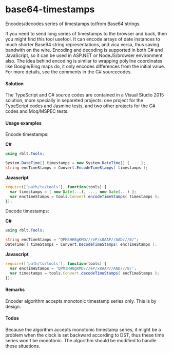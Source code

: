# base64-timestamps
Encodes/decodes series of timestamps to/from Base64 strings.

If you need to send long series of timestamps to the browser and back,
then you might find this tool usefool.
It can encode arrays of date instances to much shorter Base64 string
representations, and vica versa, thus saving bandwith on the wire.
Encoding and decoding is supported in both C# and JavaScript, so it
can be used in ASP.NET or NodeJS/browser environment also.
The idea behind encoding is similar to wrapping polyline coordinates like
Google/Bing maps do, it only encodes differences from the initial
value. For more details, see the comments in the C# sourcecodes.

#### Solution

The TypeScript and C# source codes are contained in a Visual Studio 2015 solution,
more specially in separeted projects: one project for the TypeScript codes and
Jasmine tests, and two other projects for the C# codes and Moq/MSPEC tests.

#### Usage examples

Encode timestamps:

**C#**
```c#
using rblt.Tools;

System.DateTime[] timestamps = new System.DateTime[] { ... };
string encTimeStamps = Convert.EncodeTimeStamps( timestamps );
```
**Javascript**
```js
require(['path/to/tools'], function(tools) {
  var timestamps = [ new Date(...), ..., new Date(...) ];
  var encTimeStamps = tools.Convert.encodeTimeStamps( timestamps );
});
```
Decode timestamps:

**C#**
```c#
using rblt.Tools;

string encTimeStamps = "QPM3HH8gKMD///eP/x8AAP//AAD///8/";
DateTime[] timeStamps = Convert.DecodeTimeStamps( encTimeStamps );
```
**Javascript**
```js
require(['path/to/tools'], function(tools) {
  var encTimeStamps = 'QPM3HH8gKMD///eP/x8AAP//AAD///8/';
  var timestamps = tools.Convert.decodeTimeStamps( encTimeStamps );
});
```

#### Remarks

Encoder algorithm accepts monotonic timestamp series only. This is by design.

#### Todos

Because the algorithm accepts monotonic timestamp series, it might be a problem
when the clock is set backward according to DST, thus these time series won't be
monotonic. The algorithm should be modified to handle these situations.
